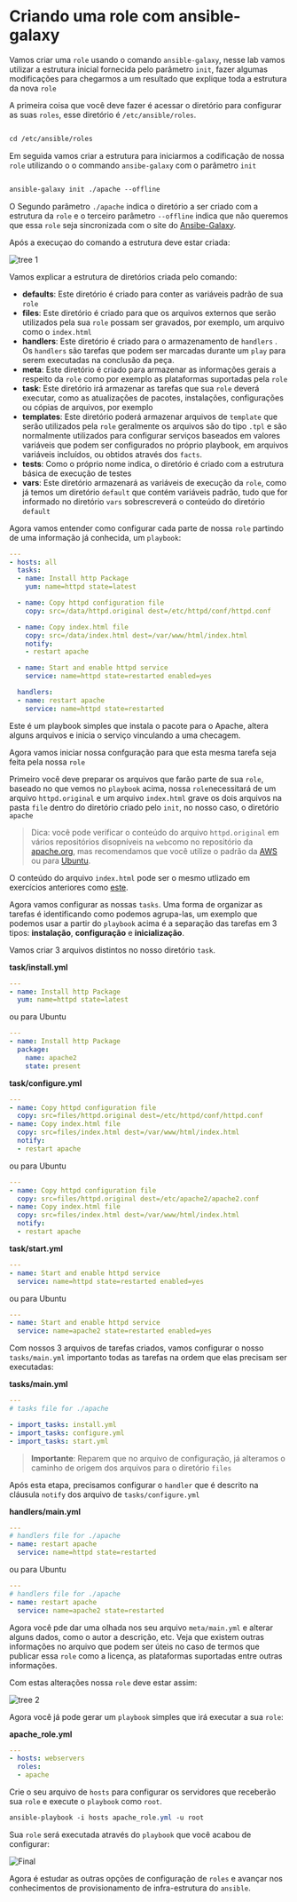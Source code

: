 Criando uma role com ansible-galaxy
============================================

Vamos criar uma `role` usando o comando `ansible-galaxy`, nesse lab vamos utilizar a estrutura inicial fornecida pelo parâmetro `init`, fazer algumas modificações para chegarmos a um resultado que explique toda a estrutura da nova `role`

A primeira coisa que você deve fazer é acessar o diretório para configurar as suas `roles`,  esse diretório é  `/etc/ansible/roles`.

```css

cd /etc/ansible/roles

```

Em seguida vamos criar a estrutura para iniciarmos a codificação de nossa `role` utilizando o o commando `ansibe-galaxy` com o parâmetro `init`

```css

ansible-galaxy init ./apache --offline

```

O Segundo parâmetro `./apache` indica o diretório a ser criado com a estrutura da `role` e o terceiro parâmetro `--offline` indica que não queremos que essa `role` seja sincronizada com o site do [Ansibe-Galaxy](https://galaxy.ansible.com/).


Após a execuçao do comando a estrutura deve estar criada:

![tree 1](../images/06-01-01.png)

Vamos explicar a estrutura de diretórios criada pelo comando:

  * **defaults**: Este diretório é criado para conter as variáveis padrão de sua `role`
  * **files**: Este diretório é criado para que os arquivos externos que serão utilizados pela sua `role` possam ser gravados, por exemplo, um arquivo como o `index.html`
  * **handlers**: Este diretório é criado para o armazenamento de `handlers` . Os `handlers` são tarefas que podem ser marcadas durante um `play` para serem executadas na conclusão da peça.
  * **meta**: Este diretório é criado para armazenar as informações gerais a respeito da `role` como por exemplo as plataformas suportadas pela `role`
  * **task**: Este diretório irá armazenar as tarefas que sua `role` deverá executar, como as atualizações de pacotes, instalações, configurações ou cópias de arquivos, por exemplo
  * **templates**: Este diretório poderá armazenar arquivos de `template` que serão utilizados pela `role` geralmente os arquivos são do tipo `.tpl` e são normalmente utilizados para configurar serviços baseados em valores variáveis que podem ser configurados no próprio playbook, em arquivos variáveis incluídos, ou obtidos através dos `facts`.
  * **tests**: Como o próprio nome indica, o diretório é criado com a estrutura básica de execução de testes
  * **vars**: Este diretório armazenará as variáveis de execução da `role`, como já temos um diretório `default` que contém variáveis padrão, tudo que for informado no diretório `vars` sobrescreverá o conteúdo do diretório `default`

Agora vamos entender como configurar cada parte de nossa `role` partindo de uma informação já conhecida, um `playbook`:

```yaml
---
- hosts: all
  tasks:
  - name: Install http Package
    yum: name=httpd state=latest

  - name: Copy httpd configuration file
    copy: src=/data/httpd.original dest=/etc/httpd/conf/httpd.conf

  - name: Copy index.html file
    copy: src=/data/index.html dest=/var/www/html/index.html
    notify:
    - restart apache

  - name: Start and enable httpd service
    service: name=httpd state=restarted enabled=yes

  handlers:
  - name: restart apache
    service: name=httpd state=restarted
```
Este é um playbook simples que instala o pacote para o Apache, altera alguns arquivos e inicia o serviço vinculando a uma checagem.

Agora vamos iniciar nossa confguração para que esta mesma tarefa seja feita pela nossa `role`

Primeiro você deve preparar os arquivos que farão parte de sua `role`, baseado no que vemos no `playbook` acima, nossa `role`necessitará de um arquivo `httpd.original` e um arquivo `index.html` grave os dois arquivos na pasta `file` dentro do diretório criado pelo `init`, no nosso caso, o diretório `apache`

>Dica: você pode verificar o conteúdo do arquivo `httpd.original` em vários repositórios disopníveis na `web`como no repositório da [apache.org](https://svn.apache.org/repos/infra/websites/cms/webgui/conf/httpd.conf), mas recomendamos que você utilize o padrão da [AWS](../../Appendix/Ansible/extras/httpd.conf) ou para [Ubuntu](../../Appendix/Ansible/extras/apache2.conf).

O conteúdo do arquivo `index.html` pode ser o mesmo utlizado em exercícios anteriores como [este](../../04%20-%20Ansible-Playbook/labs/01-lab.md).

Agora vamos configurar as nossas `tasks`. Uma forma de organizar as tarefas é identificando como podemos agrupa-las, um exemplo que podemos usar a partir do `playbook` acima é a separação das tarefas em 3 tipos: **instalação**, **configuração** e **inicialização**. 

Vamos criar 3 arquivos distintos no nosso diretório `task`.

**task/install.yml**

```yaml
---
- name: Install http Package
  yum: name=httpd state=latest
```
ou para Ubuntu


```yaml
---
- name: Install http Package
  package:
    name: apache2
    state: present
```


**task/configure.yml**

```yaml
---
- name: Copy httpd configuration file
  copy: src=files/httpd.original dest=/etc/httpd/conf/httpd.conf
- name: Copy index.html file
  copy: src=files/index.html dest=/var/www/html/index.html
  notify:
  - restart apache
```

ou para Ubuntu

```yaml
---
- name: Copy httpd configuration file
  copy: src=files/httpd.original dest=/etc/apache2/apache2.conf
- name: Copy index.html file
  copy: src=files/index.html dest=/var/www/html/index.html
  notify:
  - restart apache
```

**task/start.yml**

```yaml
---
- name: Start and enable httpd service
  service: name=httpd state=restarted enabled=yes
```

ou para Ubuntu

```yaml
---
- name: Start and enable httpd service
  service: name=apache2 state=restarted enabled=yes
```


Com nossos 3 arquivos de tarefas criados, vamos configurar o nosso `tasks/main.yml` importanto todas as tarefas na ordem que elas precisam ser executadas:

**tasks/main.yml**

```yaml
---
# tasks file for ./apache

- import_tasks: install.yml
- import_tasks: configure.yml
- import_tasks: start.yml
```

>**Importante**: Reparem que no arquivo de configuração, já alteramos o caminho de origem dos arquivos para o diretório `files`

Após esta etapa, precisamos configurar o `handler` que é descrito na cláusula `notify` dos arquivo de `tasks/configure.yml`

**handlers/main.yml**
```yaml
---
# handlers file for ./apache
- name: restart apache
  service: name=httpd state=restarted
```
ou para Ubuntu

```yaml
---
# handlers file for ./apache
- name: restart apache
  service: name=apache2 state=restarted
```

Agora você pde dar uma olhada nos seu arquivo `meta/main.yml` e alterar alguns dados, como o autor a descrição, etc. Veja que existem outras informações no arquivo que podem ser úteis no caso de termos que publicar essa `role` como a licença, as plataformas suportadas entre outras informações.

Com estas alterações nossa `role` deve estar assim:

![tree 2](../images/06-01-02.png)

Agora você já pode gerar um `playbook` simples que irá executar a sua `role`:

**apache_role.yml**
```yaml
---
- hosts: webservers
  roles:
  - apache
```

Crie o seu arquivo de `hosts` para configurar os servidores que receberão sua `role` e execute o `playbook` como `root`.

```css
ansible-playbook -i hosts apache_role.yml -u root
```

Sua `role` será executada através do `playbook` que você acabou de configurar:

![Final](../images/06-01-03.png)

Agora é estudar as outras opções de configuração de `roles` e avançar nos conhecimentos de provisionamento de infra-estrutura do `ansible`.